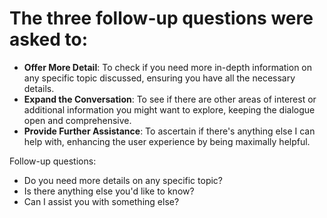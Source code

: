 # The three follow-up questions were asked to:

- **Offer More Detail**: To check if you need more in-depth information on any specific topic discussed, ensuring you have all the necessary details.
- **Expand the Conversation**: To see if there are other areas of interest or additional information you might want to explore, keeping the dialogue open and comprehensive.
- **Provide Further Assistance**: To ascertain if there's anything else I can help with, enhancing the user experience by being maximally helpful.

Follow-up questions:
- Do you need more details on any specific topic?
- Is there anything else you'd like to know?
- Can I assist you with something else?

